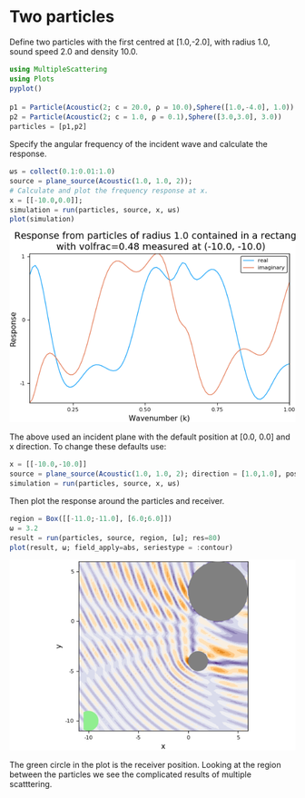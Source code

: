 # Two particles

Define two particles with the first centred at [1.0,-2.0], with radius 1.0, sound speed 2.0 and density 10.0.
```julia
using MultipleScattering
using Plots
pyplot()

p1 = Particle(Acoustic(2; c = 20.0, ρ = 10.0),Sphere([1.0,-4.0], 1.0))
p2 = Particle(Acoustic(2; c = 1.0, ρ = 0.1),Sphere([3.0,3.0], 3.0))
particles = [p1,p2]
```

Specify the angular frequency of the incident wave and calculate the response.
```julia
ωs = collect(0.1:0.01:1.0)
source = plane_source(Acoustic(1.0, 1.0, 2));
# Calculate and plot the frequency response at x.
x = [[-10.0,0.0]];
simulation = run(particles, source, x, ωs)
plot(simulation)
```
![Plot against frequency](plot_simulation.png)

The above used an incident plane with the default position at [0.0, 0.0] and x direction. To change these defaults use:
```julia
x = [[-10.0,-10.0]]
source = plane_source(Acoustic(1.0, 1.0, 2); direction = [1.0,1.0], position = [0.0,0.0]);
simulation = run(particles, source, x, ωs)
```
Then plot the response around the particles and receiver.
```julia
region = Box([[-11.0;-11.0], [6.0;6.0]])
ω = 3.2
result = run(particles, source, region, [ω]; res=80)
plot(result, ω; field_apply=abs, seriestype = :contour)
```
![Plot absolute value of wave field](plot_field.png)

The green circle in the plot is the receiver position. Looking at the region between the particles we see the complicated results of multiple scatttering.

